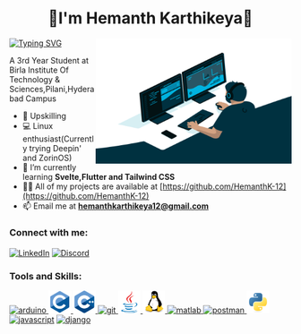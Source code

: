 <h1 align="center">👾I'm Hemanth Karthikeya👾</h1>
<!-- <h3 align="center">A passionate developer interested in all things computers</h3> -->
<a href="https://git.io/typing-svg"><img src="https://readme-typing-svg.demolab.com?font=Fira+Code&size=30&duration=3000&pause=1000&vCenter=true&random=false&width=800&lines=A+Passionate+Developer;Problem+solver;Fast+learner;" alt="Typing SVG" /></a>

<!-- <p align="left"> <a href="https://github.com/ryo-ma/github-profile-trophy"><img src="https://github-profile-trophy.vercel.app/?username=saphereye&theme=onedark" alt="saphereye" /></a> </p> -->
<img align="right" alt="GIF" src="code.gif" width="350" height="224" />

A 3rd Year Student at Birla Institute Of Technology & Sciences,Pilani,Hyderabad Campus

- 🔭 Upskilling
- 💻 Linux enthusiast(Currently trying Deepin' and ZorinOS)
- 🌱 I’m currently learning **Svelte,Flutter and Tailwind CSS**
- 👨‍💻 All of my projects are available at [https://github.com/HemanthK-12](https://github.com/HemanthK-12)
- 📫 Email me at **hemanthkarthikeya12@gmail.com**

<h3 align="left">Connect with me:</h3>
<p align="left">
<a href="https://www.linkedin.com/in/hemanth-karthikeya-ganti-7a673a19a/" target="blank"><img align="center" src="https://raw.githubusercontent.com/rahuldkjain/github-profile-readme-generator/master/src/images/icons/Social/linked-in-alt.svg" alt="LinkedIn" height="30" width="40" /></a>
<a href="discordapp.com/users/784290692146135062" target="blank"><img align="center" src="https://raw.githubusercontent.com/rahuldkjain/github-profile-readme-generator/master/src/images/icons/Social/discord.svg" alt="Discord" height="30" width="40" /></a>
</a>

</p>

<h3 align="left">Tools and Skills:</h3>
<p align="left">
<a href="https://www.arduino.cc/" target="_blank" rel="noreferrer"> <img src="https://cdn.worldvectorlogo.com/logos/arduino-1.svg" alt="arduino" width="40" height="40"/> </a>
<a href="https://www.cprogramming.com/" target="_blank" rel="noreferrer"> <img src="https://raw.githubusercontent.com/devicons/devicon/master/icons/c/c-original.svg" alt="c" width="40" height="40"/> </a>
<a href="https://www.w3schools.com/cpp/" target="_blank" rel="noreferrer"> <img src="https://raw.githubusercontent.com/devicons/devicon/master/icons/cplusplus/cplusplus-original.svg" alt="cplusplus" width="40" height="40"/> </a>
<a href="https://git-scm.com/" target="_blank" rel="noreferrer"> <img src="https://www.vectorlogo.zone/logos/git-scm/git-scm-icon.svg" alt="git" width="40" height="40"/> </a>
<a href="https://www.java.com" target="_blank" rel="noreferrer"> <img src="https://raw.githubusercontent.com/devicons/devicon/master/icons/java/java-original.svg" alt="java" width="40" height="40"/> </a>
<a href="https://www.linux.org/" target="_blank" rel="noreferrer"> <img src="https://raw.githubusercontent.com/devicons/devicon/master/icons/linux/linux-original.svg" alt="linux" width="40" height="40"/> </a>
<a href="https://www.mathworks.com/" target="_blank" rel="noreferrer"> <img src="https://upload.wikimedia.org/wikipedia/commons/2/21/Matlab_Logo.png" alt="matlab" width="40" height="40"/> </a>
<a href="https://postman.com" target="_blank" rel="noreferrer"> <img src="https://www.vectorlogo.zone/logos/getpostman/getpostman-icon.svg" alt="postman" width="40" height="40"/> </a>
<a href="https://www.python.org" target="_blank" rel="noreferrer"> <img src="https://raw.githubusercontent.com/devicons/devicon/master/icons/python/python-original.svg" alt="python" width="40" height="40"/> </a>
<a href="https://www.w3schools.com/js/" target="blank"><img src="https://raw.githubusercontent.com/rahuldkjain/github-profile-readme-generator/master/src/images/icons/ProgrammingLanguages/javascript.svg" alt="javascript" height="40" width="40" /></a>
<a href="https://www.w3schools.com/django/django_intro.php" target="blank"><img src="https://cdn.iconscout.com/icon/free/png-256/free-django-3550620-2970205.png" alt="django" height="40" width="40" /></a>


</p>

<!-- <p><img align="left" src="https://github-readme-stats.vercel.app/api/top-langs?username=saphereye&show_icons=true&locale=en&layout=compact" alt="saphereye" /></p> -->

<!-- <p><img align="center" src="https://github-readme-stats.vercel.app/api?username=saphereye&show_icons=true&locale=en" alt="saphereye" /></p> -->

<!-- <p><img align="center" src="https://github-readme-streak-stats.herokuapp.com/?user=saphereye&" alt="saphereye" /></p> -->
